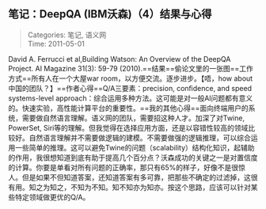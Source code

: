 笔记：DeepQA (IBM沃森)（4）结果与心得
---
    
> Categories: 笔记, 语义网  
> Time: 2011-05-01
    
David A. Ferrucci et al,Building Watson: An Overview of the DeepQA Project. AI Magazine 31(3): 59-79 (2010).==结果==偷论文里的一张图==工作方式==所有人在一个大屋war room，以方便交流。逐步进步。【唔，how about 中国的团队？】==作者心得==Q/A三要素：precision, conﬁdence, and speed     systems-level approach：综合运用多种方法。这可能是对一般AI问题都有意义的。快速实验，高性能计算平台的重要性。==我的其他心得==面向终端用户的系统，需要做自然语言理解。语义网的团队，需要招这种人才。加深了对Twine, PowerSet, Siri等的理解。但我觉得在选择应用方面，还是以容错性较高的领域比较好。自然语言理解并不需要做逻辑的建模。不需要做强的逻辑推理，可以综合运用一些简单的推理。这可以避免Twine的问题（scalability）结构化知识，起辅助的作用，我很想知道到底有助于提高几个百分点？沃森成功的关键之一是对置信度的计算。你要是单看对所有问题的正确率，那只有65%的样子，好像不是很惊人。但是如果不但知道答案，还知道答案有多可靠，把那些不确定的过滤掉，这很有用。知之为知之，不知为不知。知不知亦为知亦。按这个思路，应该可以针对某些特定领域做更优的Q/A。     
    